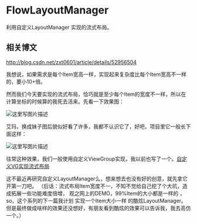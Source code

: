 # FlowLayoutManager
利用自定义LayoutManager 实现的流式布局。

## 相关博文
http://blog.csdn.net/zxt0601/article/details/52956504

我想说，如果需求是每个Item宽高一样，实现起来复杂度比每个Item宽高不一样的，要小10+倍。

然而我们今天要实现的流式布局，恰巧就是至少每个Item的宽度不一样，所以在计算坐标的时候算的我死去活来。先看一下效果图：

![这里写图片描述](http://img.blog.csdn.net/20161028154123829)

艾玛，换成妹子图后貌似好看了许多，我都不认识它了，好吧，项目里它一般长下面这样：

![这里写图片描述](http://img.blog.csdn.net/20161028151945346)

往常这种效果，我们一般使用自定义ViewGroup实现，我以前也写了一个。[自定义VG实现流式布局](http://blog.csdn.net/zxt0601/article/details/50533658)

这不最近再研究自定义LayoutManager么，想来想去也没有好的创意，就先拿它开第一刀吧。
（后话：流式布局Item宽度不一，不知不觉给自己挖了个大坑，造成拓展一些功能难度倍增，
观之网上的DEMO，99%Item的大小都是一样的
，so，这个系列的下一篇我计划 实现一个Item大小一样 的酷炫LayoutManager。
但是最终做成啥样的效果还没想好，有朋友看到酷炫的效果可以告诉我，我去高仿一个。）


